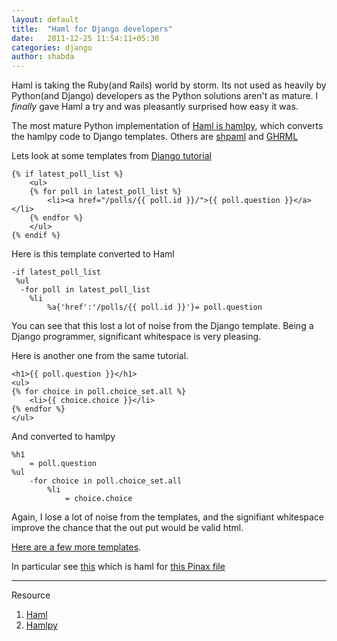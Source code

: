 ```yaml
---
layout: default
title:  "Haml for Django developers"
date:   2011-12-25 11:54:11+05:30
categories: django
author: shabda
---
```

Haml is taking the Ruby(and Rails) world by storm. Its not used as heavily by Python(and Django) developers as the Python solutions aren't as mature. I *finally* gave Haml a try and was pleasantly surprised how easy it was.

The most mature Python implementation of [Haml is hamlpy](https://github.com/jessemiller/HamlPy), which converts the hamlpy code to Django templates.
Others are [shpaml](http://shpaml.webfactional.com/) and [GHRML](https://github.com/derdon/ghrml)


Lets look at some templates from [Django tutorial](https://docs.djangoproject.com/en/1.2/intro/tutorial03/)

    {% if latest_poll_list %}
        <ul>
        {% for poll in latest_poll_list %}
            <li><a href="/polls/{{ poll.id }}/">{{ poll.question }}</a></li>
        {% endfor %}
        </ul>
    {% endif %}


Here is this template converted to Haml

    -if latest_poll_list
     %ul
      -for poll in latest_poll_list
        %li
            %a{'href':'/polls/{{ poll.id }}'}= poll.question

You can see that this lost a lot of noise from the Django template. Being a Django programmer,
significant whitespace is very pleasing.

Here is another one from the same tutorial.

    <h1>{{ poll.question }}</h1>
    <ul>
    {% for choice in poll.choice_set.all %}
        <li>{{ choice.choice }}</li>
    {% endfor %}
    </ul>

And converted to hamlpy

    %h1
        = poll.question
    %ul
        -for choice in poll.choice_set.all
            %li
                = choice.choice



Again, I lose a lot of noise from the templates, and the signifiant whitespace improve the chance that the out put would be valid html.

[Here are a few more templates](https://github.com/shabda/django-haml-examples).

In particular see [this](https://github.com/shabda/django-haml-examples/blob/master/6.haml) which is haml for [this Pinax file](https://github.com/pinax/pinaxproject.com/blob/master/pinaxsite_project/templates/biblion/blog_base.html)

----
Resource

1. [Haml](http://haml-lang.com/)
2. [Hamlpy](https://github.com/jessemiller/HamlPy)


